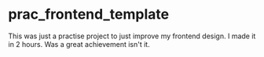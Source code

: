 # prac_frontend_template
This was just a practise project
to just improve my frontend design.
I made it in 2 hours.
Was a great achievement isn't it.
